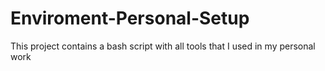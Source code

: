 # Enviroment-Personal-Setup
This project contains a bash script with all tools that I used in my personal work
